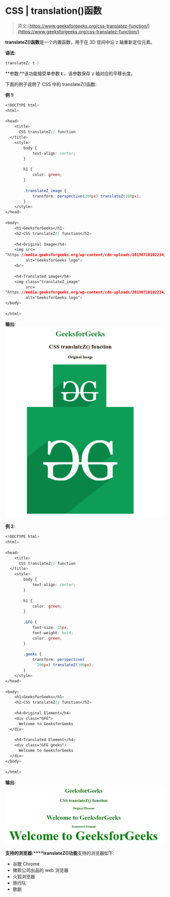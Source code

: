 # CSS | translation()函数

> 原文:[https://www.geeksforgeeks.org/css-translatez-function/](https://www.geeksforgeeks.org/css-translatez-function/)

**translateZ()函数**是一个内置函数，用于在 3D 空间中沿 z 轴重新定位元素。

**语法:**

```css
translateZ( t )
```

**参数:**该功能接受单参数 **t** ，该参数保存 z 轴对应的平移长度。

下面的例子说明了 CSS 中的 translateZ()函数:

**例 1:**

```css
<!DOCTYPE html>
<html>

<head>
    <title>
      CSS translateZ() function
  </title>
    <style>
        body {
            text-align: center;
        }

        h1 {
            color: green;
        }

        .translateZ_image {
            transform: perspective(200px) translateZ(100px);
        }
    </style>
</head>

<body>
    <h1>GeeksforGeeks</h1>
    <h2>CSS translateZ() function</h2>

    <h4>Original Image</h4>
    <img src=
"https://media.geeksforgeeks.org/wp-content/cdn-uploads/20190710102234/download3.png"
         alt="GeeksforGeeks logo">
    <br>

    <h4>Translated image</h4>
    <img class="translateZ_image" 
         src=
"https://media.geeksforgeeks.org/wp-content/cdn-uploads/20190710102234/download3.png" 
         alt="GeeksforGeeks logo">
</body>

</html>
```

**输出:**
![](img/2116090cd760e1e874c6d57152931023.png)

**例 2:**

```css
<!DOCTYPE html>
<html>

<head>
    <title>
      CSS translateZ() function
  </title>
    <style>
        body {
            text-align: center;
        }

        h1 {
            color: green;
        }

        .GFG {
            font-size: 35px;
            font-weight: bold;
            color: green;
        }

        .geeks {
            transform: perspective(
              200px) translateZ(100px);
        }
    </style>
</head>

<body>
    <h1>GeeksforGeeks</h1>
    <h2>CSS translateZ() function</h2>

    <h4>Original Element</h4>
    <div class="GFG">
      Welcome to GeeksforGeeks
  </div>

    <h4>Translated Element</h4>
    <div class="GFG geeks">
      Welcome to GeeksforGeeks
  </div>
</body>

</html>
```

**输出:**
![](img/022327814a2b4c96786fe1650e80e3c6.png)

**支持的浏览器:****translateZ()功能**支持的浏览器如下:

*   谷歌 Chrome
*   微软公司出品的 web 浏览器
*   火狐浏览器
*   旅行队
*   歌剧